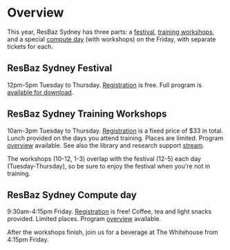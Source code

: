 # Overview

This year, ResBaz Sydney has three parts: a <a href="index.html#resbaz-sydney-festival">festival</a>, <a href="index.html#resbaz-sydney-training-workshops">training workshops</a>, and a special <a href="index.html#resbaz-sydney-compute-day">compute day</a> (with workshops) on the Friday, with separate tickets for each.

## ResBaz Sydney Festival

12pm-5pm Tuesday to Thursday. <a href="index.html#registration">Registration</a> is free. Full program is [available for download](https://resbaz.github.io/resbaz2019/sydney/Resbaz2019_Program.pdf).

## ResBaz Sydney Training Workshops

10am-3pm Tuesday to Thursday. <a href="index.html#registration">Registration</a> is a fixed price of $33 in total. Lunch provided on the days you attend training. Places are limited. Program <a href="workshops.html">overview</a> available. See also the library and research support <a href="LRSS.html">stream</a>.

The workshops (10-12, 1-3) overlap with the festival (12-5) each day (Tuesday-Thursday), so be sure to enjoy the festival when you're not in training.

## ResBaz Sydney Compute day

9:30am-4:15pm Friday. <a href="index.html#registration">Registration</a> is free! Coffee, tea and light snacks provided. Limited places. Program <a href="compute_day.html">overview</a> available.

After the workshops finish, join us for a beverage at The Whitehouse from 4:15pm Friday.
